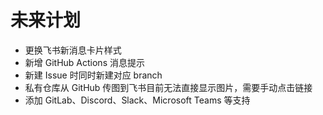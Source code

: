# 未来计划

- 更换飞书新消息卡片样式
- 新增 GitHub Actions 消息提示
- 新建 Issue 时同时新建对应 branch
- 私有仓库从 GitHub 传图到飞书目前无法直接显示图片，需要手动点击链接
- 添加 GitLab、Discord、Slack、Microsoft Teams 等支持
